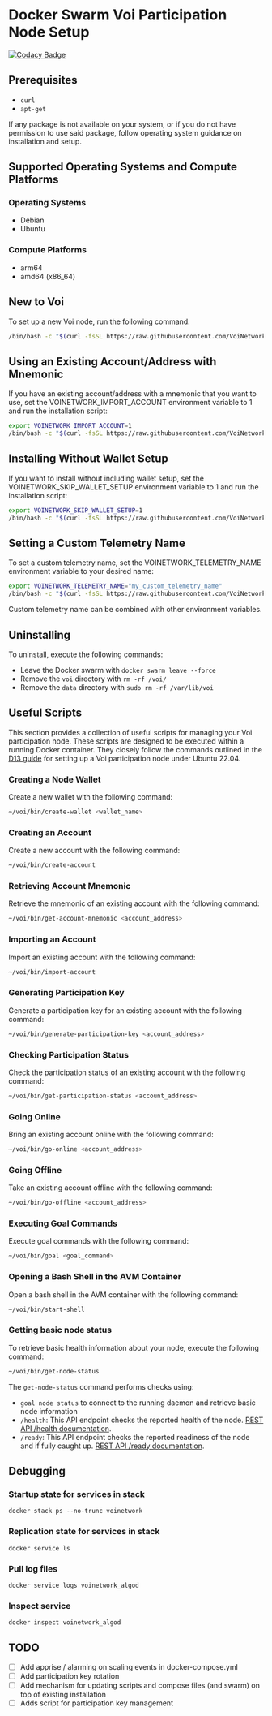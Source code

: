 # Docker Swarm Voi Participation Node Setup

[![Codacy Badge](https://app.codacy.com/project/badge/Grade/ea47d627de494a92b25b97eb65930e85)](https://app.codacy.com/gh/VoiNetwork/docker-swarm/dashboard?utm_source=gh&utm_medium=referral&utm_content=&utm_campaign=Badge_grade)

## Prerequisites

- `curl`
- `apt-get`

If any package is not available on your system, or if you do not have permission to use said package, follow operating
system guidance on installation and setup.

## Supported Operating Systems and Compute Platforms

### Operating Systems

- Debian
- Ubuntu

### Compute Platforms

- arm64
- amd64 (x86_64)

## New to Voi

To set up a new Voi node, run the following command:

```bash
/bin/bash -c "$(curl -fsSL https://raw.githubusercontent.com/VoiNetwork/docker-swarm/main/install.sh)"
```

## Using an Existing Account/Address with Mnemonic

If you have an existing account/address with a mnemonic that you want to use, set the VOINETWORK_IMPORT_ACCOUNT
environment variable to 1 and run the installation script:

```bash
export VOINETWORK_IMPORT_ACCOUNT=1
/bin/bash -c "$(curl -fsSL https://raw.githubusercontent.com/VoiNetwork/docker-swarm/main/install.sh)"
```

## Installing Without Wallet Setup

If you want to install without including wallet setup, set the VOINETWORK_SKIP_WALLET_SETUP environment variable to 1
and run the installation script:

```bash
export VOINETWORK_SKIP_WALLET_SETUP=1
/bin/bash -c "$(curl -fsSL https://raw.githubusercontent.com/VoiNetwork/docker-swarm/main/install.sh)"
```

## Setting a Custom Telemetry Name

To set a custom telemetry name, set the VOINETWORK_TELEMETRY_NAME environment variable to your desired name:

```bash
export VOINETWORK_TELEMETRY_NAME="my_custom_telemetry_name"
/bin/bash -c "$(curl -fsSL https://raw.githubusercontent.com/VoiNetwork/docker-swarm/main/install.sh)"
```

Custom telemetry name can be combined with other environment variables.

## Uninstalling

To uninstall, execute the following commands:

- Leave the Docker swarm with `docker swarm leave --force`
- Remove the `voi` directory with `rm -rf /voi/`
- Remove the `data` directory with `sudo rm -rf /var/lib/voi`

## Useful Scripts

This section provides a collection of useful scripts for managing your Voi participation node. These scripts are
designed to be executed within a running Docker container. They closely follow the commands outlined in the
[D13 guide](https://d13.co/posts/set-up-voi-participation-node/) for setting up a Voi participation node under Ubuntu 22.04.

### Creating a Node Wallet

Create a new wallet with the following command:

```bash
~/voi/bin/create-wallet <wallet_name>
```

### Creating an Account

Create a new account with the following command:

```bash
~/voi/bin/create-account
```

### Retrieving Account Mnemonic

Retrieve the mnemonic of an existing account with the following command:

```bash
~/voi/bin/get-account-mnemonic <account_address>
```

### Importing an Account

Import an existing account with the following command:

```bash
~/voi/bin/import-account
```

### Generating Participation Key

Generate a participation key for an existing account with the following command:

```bash
~/voi/bin/generate-participation-key <account_address>
```

### Checking Participation Status

Check the participation status of an existing account with the following command:

```bash
~/voi/bin/get-participation-status <account_address>
```

### Going Online

Bring an existing account online with the following command:

```bash
~/voi/bin/go-online <account_address>
```

### Going Offline

Take an existing account offline with the following command:

```bash
~/voi/bin/go-offline <account_address>
```

### Executing Goal Commands

Execute goal commands with the following command:

```bash
~/voi/bin/goal <goal_command>
```

### Opening a Bash Shell in the AVM Container

Open a bash shell in the AVM container with the following command:

```bash
~/voi/bin/start-shell
```

### Getting basic node status

To retrieve basic health information about your node, execute the following command:

```bash
~/voi/bin/get-node-status
```

The `get-node-status` command performs checks using:

- `goal node status` to connect to the running daemon and retrieve basic node information
- `/health`: This API endpoint checks the reported health of the node. [REST API /health documentation](https://developer.algorand.org/docs/rest-apis/algod/#get-health).
- `/ready`: This API endpoint checks the reported readiness of the node and if fully caught up. [REST API /ready documentation](https://developer.algorand.org/docs/rest-apis/algod/#get-ready).

## Debugging

### Startup state for services in stack

`docker stack ps --no-trunc voinetwork`

### Replication state for services in stack

`docker service ls`

### Pull log files

`docker service logs voinetwork_algod`

### Inspect service

`docker inspect voinetwork_algod`

## TODO

- [ ] Add apprise / alarming on scaling events in docker-compose.yml
- [ ] Add participation key rotation
- [ ] Add mechanism for updating scripts and compose files (and swarm) on top of existing installation
- [ ] Adds script for participation key management
